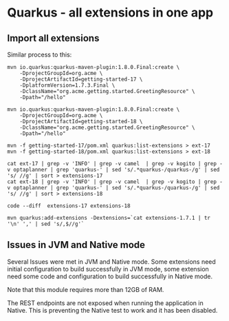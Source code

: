 # Quarkus - all extensions in one app

## Import all extensions
Similar process to this:
```
mvn io.quarkus:quarkus-maven-plugin:1.8.0.Final:create \
    -DprojectGroupId=org.acme \
    -DprojectArtifactId=getting-started-17 \
    -DplatformVersion=1.7.3.Final \
    -DclassName="org.acme.getting.started.GreetingResource" \
    -Dpath="/hello"

mvn io.quarkus:quarkus-maven-plugin:1.8.0.Final:create \
    -DprojectGroupId=org.acme \
    -DprojectArtifactId=getting-started-18 \
    -DclassName="org.acme.getting.started.GreetingResource" \
    -Dpath="/hello"

mvn -f getting-started-17/pom.xml quarkus:list-extensions > ext-17
mvn -f getting-started-18/pom.xml quarkus:list-extensions > ext-18

cat ext-17 | grep -v 'INFO' | grep -v camel  | grep -v kogito | grep -v optaplanner | grep 'quarkus-' | sed 's/.*quarkus-/quarkus-/g' | sed 's/ //g' | sort > extensions-17
cat ext-18 | grep -v 'INFO' | grep -v camel  | grep -v kogito | grep -v optaplanner | grep 'quarkus-' | sed 's/.*quarkus-/quarkus-/g' | sed 's/ //g' | sort > extensions-18

code --diff  extensions-17 extensions-18

mvn quarkus:add-extensions -Dextensions=`cat extensions-1.7.1 | tr '\n' ',' | sed 's/,$//g'`
```

## Issues in JVM and Native mode
Several Issues were met in JVM and Native mode. Some extensions need initial configuration to build successfully in JVM mode,
some extension need some code and configuration to build successfully in Native mode.

Note that this module requires more than 12GB of RAM.

The REST endpoints are not exposed when running the application in Native. This is preventing the Native test to work and it has been disabled.